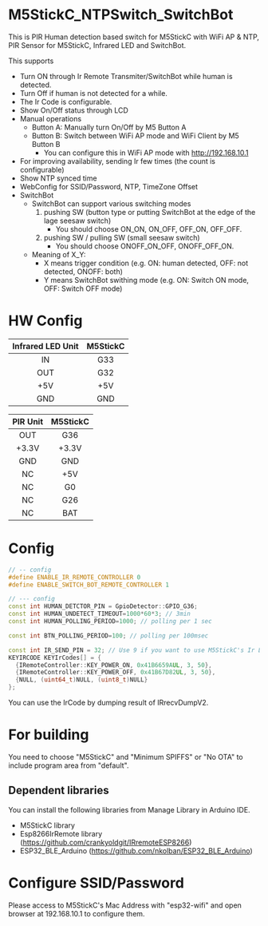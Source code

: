 # M5StickC_NTPSwitch_SwitchBot

This is PIR Human detection based switch for M5StickC with WiFi AP & NTP,  PIR Sensor for M5StickC, Infrared LED and SwitchBot.

This supports
 * Turn ON through Ir Remote Transmiter/SwitchBot while human is detected.
 * Turn Off if human is not detected for a while.
 * The Ir Code is configurable.
 * Show On/Off status through LCD
 * Manual operations
   * Button A: Manually turn On/Off by M5 Button A
   * Button B: Switch between WiFi AP mode and WiFi Client by M5 Button B
     * You can configure this in WiFi AP mode with http://192.168.10.1
 * For improving availability, sending Ir few times (the count is configurable)
 * Show NTP synced time
 * WebConfig for SSID/Password, NTP, TimeZone Offset
 * SwitchBot
   * SwitchBot can support various switching modes
     1. pushing SW (button type or putting SwitchBot at the edge of the lage seesaw switch)
        * You should choose ON_ON, ON_OFF, OFF_ON, OFF_OFF.
     2. pushing SW / pulling SW (small seesaw switch)
        * You should choose ONOFF_ON_OFF, ONOFF_OFF_ON.
   * Meaning of X_Y:
     * X means trigger condition (e.g. ON: human detected, OFF: not detected, ONOFF: both)
     * Y means SwitchBot swithing mode (e.g. ON: Switch ON mode, OFF: Switch OFF mode)

# HW Config

| Infrared LED Unit | M5StickC |
| :---: | :---: |
| IN | G33 |
| OUT | G32 |
| +5V | +5V |
| GND | GND |

| PIR Unit | M5StickC |
| :---: | :---: |
| OUT | G36 |
| +3.3V | +3.3V |
| GND | GND |
| NC | +5V |
| NC | G0 |
| NC | G26 |
| NC | BAT|

# Config

```config.h
// -- config
#define ENABLE_IR_REMOTE_CONTROLLER 0
#define ENABLE_SWITCH_BOT_REMOTE_CONTROLLER 1
```

```config.cpp
// --- config
const int HUMAN_DETCTOR_PIN = GpioDetector::GPIO_G36;
const int HUMAN_UNDETECT_TIMEOUT=1000*60*3; // 3min
const int HUMAN_POLLING_PERIOD=1000; // polling per 1 sec

const int BTN_POLLING_PERIOD=100; // polling per 100msec

const int IR_SEND_PIN = 32; // Use 9 if you want to use M5StickC's Ir LED
KEYIRCODE KEYIrCodes[] = {
  {IRemoteController::KEY_POWER_ON, 0x41B6659AUL, 3, 50},
  {IRemoteController::KEY_POWER_OFF, 0x41B67D82UL, 3, 50},
  {NULL, (uint64_t)NULL, (uint8_t)NULL}
};
```

You can use the IrCode by dumping result of IRrecvDumpV2.

# For building

You need to choose "M5StickC" and "Minimum SPIFFS" or "No OTA" to include program area from "default".

## Dependent libraries

You can install the following libraries from Manage Library in Arduino IDE.

* M5StickC library
* Esp8266IrRemote library (https://github.com/crankyoldgit/IRremoteESP8266)
* ESP32_BLE_Arduino (https://github.com/nkolban/ESP32_BLE_Arduino)

# Configure SSID/Password

Please access to M5StickC's Mac Address with "esp32-wifi" and open browser at 192.168.10.1 to configure them.
